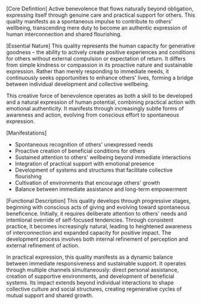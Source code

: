 [Core Definition]
Active benevolence that flows naturally beyond obligation, expressing itself through genuine care and practical support for others. This quality manifests as a spontaneous impulse to contribute to others' wellbeing, transcending mere duty to become an authentic expression of human interconnection and shared flourishing.

[Essential Nature]
This quality represents the human capacity for generative goodness – the ability to actively create positive experiences and conditions for others without external compulsion or expectation of return. It differs from simple kindness or compassion in its proactive nature and sustainable expression. Rather than merely responding to immediate needs, it continuously seeks opportunities to enhance others' lives, forming a bridge between individual development and collective wellbeing.

This creative force of benevolence operates as both a skill to be developed and a natural expression of human potential, combining practical action with emotional authenticity. It manifests through increasingly subtle forms of awareness and action, evolving from conscious effort to spontaneous expression.

[Manifestations]
- Spontaneous recognition of others' unexpressed needs
- Proactive creation of beneficial conditions for others
- Sustained attention to others' wellbeing beyond immediate interactions
- Integration of practical support with emotional presence
- Development of systems and structures that facilitate collective flourishing
- Cultivation of environments that encourage others' growth
- Balance between immediate assistance and long-term empowerment

[Functional Description]
This quality develops through progressive stages, beginning with conscious acts of giving and evolving toward spontaneous beneficence. Initially, it requires deliberate attention to others' needs and intentional override of self-focused tendencies. Through consistent practice, it becomes increasingly natural, leading to heightened awareness of interconnection and expanded capacity for positive impact. The development process involves both internal refinement of perception and external refinement of action.

In practical expression, this quality manifests as a dynamic balance between immediate responsiveness and sustainable support. It operates through multiple channels simultaneously: direct personal assistance, creation of supportive environments, and development of beneficial systems. Its impact extends beyond individual interactions to shape collective culture and social structures, creating regenerative cycles of mutual support and shared growth.